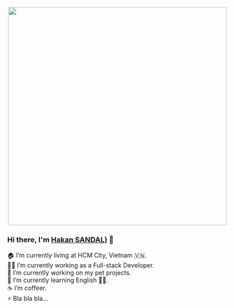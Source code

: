 <p align="center">
  <img src="https://github.com/demartini/demartini/blob/master/code.gif" width="500">
</p>

### Hi there, I'm [Hakan SANDAL)](https://github.com/dereknguyen269) 👋

🏠 I’m currently living at HCM City, Vietnam 🇻🇳. <br/>
👨‍💻 I’m currently working as a Full-stack Developer.<br/>
🔭 I’m currently working on my pet projects.<br/>
🌱 I’m currently learning English 🤦‍♂.<br/>
☕️ I’m coffeer. <br/>
⚡ Bla bla bla...


